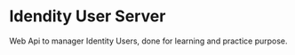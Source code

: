 ﻿# Idendity User Server

Web Api to manager Identity Users, done for learning and practice purpose.

